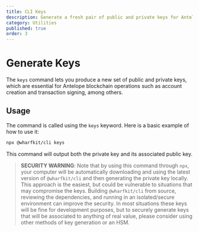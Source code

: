 ```yaml
---
title: CLI Keys
description: Generate a fresh pair of public and private keys for Antelope blockchain interactions.
category: Utilities
published: true
order: 3
---
```


# Generate Keys

The `keys` command lets you produce a new set of public and private keys, which are essential for Antelope blockchain operations such as account creation and transaction signing, among others.

## Usage

The command is called using the `keys` keyword. Here is a basic example of how to use it:

```bash
npx @wharfkit/cli keys
```

This command will output both the private key and its associated public key.

> **SECURITY WARNING**: Note that by using this command through `npx`, your computer will be automatically downloading and using the latest version of `@wharfkit/cli` and then generating the private key locally. This approach is the easiest, but could be vulnerable to situations that may compromise the keys. Building `@wharfkit/cli` from source, reviewing the dependencies, and running in an isolated/secure environment can improve the security. In most situations these keys will be fine for development purposes, but to securely generate keys that will be associated to anything of real value, please consider using other methods of key generation or an HSM.
